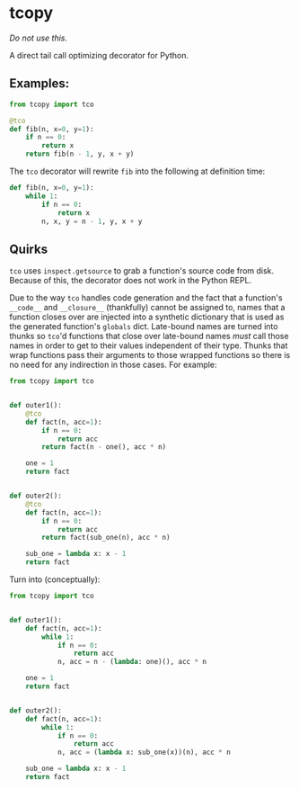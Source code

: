 # tcopy

_Do not use this._

A direct tail call optimizing decorator for Python.

## Examples:

```python
from tcopy import tco

@tco
def fib(n, x=0, y=1):
    if n == 0:
        return x
    return fib(n - 1, y, x + y)
```

The `tco` decorator will rewrite `fib` into the following at
definition time:

```python
def fib(n, x=0, y=1):
    while 1:
        if n == 0:
            return x
        n, x, y = n - 1, y, x + y
```

## Quirks

`tco` uses `inspect.getsource` to grab a function's source code from
disk. Because of this, the decorator does not work in the Python REPL.

Due to the way `tco` handles code generation and the fact that a
function's `__code__` and `__closure__` (thankfully) cannot be assigned
to, names that a function closes over are injected into a synthetic
dictionary that is used as the generated function's `globals` dict.
Late-bound names are turned into thunks so `tco`'d functions that close
over late-bound names _must_ call those names in order to get to their
values independent of their type. Thunks that wrap functions pass
their arguments to those wrapped functions so there is no need for any
indirection in those cases. For example:

```python
from tcopy import tco


def outer1():
    @tco
    def fact(n, acc=1):
        if n == 0:
            return acc
        return fact(n - one(), acc * n)

    one = 1
    return fact


def outer2():
    @tco
    def fact(n, acc=1):
        if n == 0:
            return acc
        return fact(sub_one(n), acc * n)

    sub_one = lambda x: x - 1
    return fact
```

Turn into (conceptually):

```python
from tcopy import tco


def outer1():
    def fact(n, acc=1):
        while 1:
            if n == 0:
                return acc
            n, acc = n - (lambda: one)(), acc * n

    one = 1
    return fact


def outer2():
    def fact(n, acc=1):
        while 1:
            if n == 0:
                return acc
            n, acc = (lambda x: sub_one(x))(n), acc * n

    sub_one = lambda x: x - 1
    return fact
```
